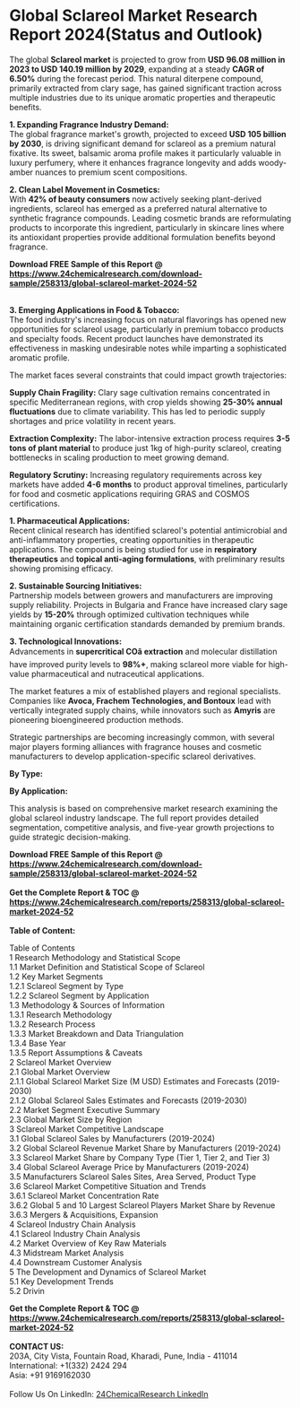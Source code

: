<h1>Global Sclareol Market Research Report 2024(Status and Outlook)</h1><p>The global <strong>Sclareol market</strong> is projected to grow from <strong>USD 96.08 million in 2023 to USD 140.19 million by 2029</strong>, expanding at a steady <strong>CAGR of 6.50%</strong> during the forecast period. This natural diterpene compound, primarily extracted from clary sage, has gained significant traction across multiple industries due to its unique aromatic properties and therapeutic benefits.</p><p><strong>1. Expanding Fragrance Industry Demand:</strong><br>
The global fragrance market's growth, projected to exceed <strong>USD 105 billion by 2030</strong>, is driving significant demand for sclareol as a premium natural fixative. Its sweet, balsamic aroma profile makes it particularly valuable in luxury perfumery, where it enhances fragrance longevity and adds woody-amber nuances to premium scent compositions.</p><p><strong>2. Clean Label Movement in Cosmetics:</strong><br>
With <strong>42% of beauty consumers</strong> now actively seeking plant-derived ingredients, sclareol has emerged as a preferred natural alternative to synthetic fragrance compounds. Leading cosmetic brands are reformulating products to incorporate this ingredient, particularly in skincare lines where its antioxidant properties provide additional formulation benefits beyond fragrance.</p><div><b>Download FREE Sample of this Report @ 
            <a href="https://www.24chemicalresearch.com/download-sample/258313/global-sclareol-market-2024-52">
            https://www.24chemicalresearch.com/download-sample/258313/global-sclareol-market-2024-52</a></b></div><br><p><strong>3. Emerging Applications in Food &amp; Tobacco:</strong><br>
The food industry's increasing focus on natural flavorings has opened new opportunities for sclareol usage, particularly in premium tobacco products and specialty foods. Recent product launches have demonstrated its effectiveness in masking undesirable notes while imparting a sophisticated aromatic profile.</p><p>The market faces several constraints that could impact growth trajectories:</p><p><strong>Supply Chain Fragility:</strong> Clary sage cultivation remains concentrated in specific Mediterranean regions, with crop yields showing <strong>25-30% annual fluctuations</strong> due to climate variability. This has led to periodic supply shortages and price volatility in recent years.</p><p><strong>Extraction Complexity:</strong> The labor-intensive extraction process requires <strong>3-5 tons of plant material</strong> to produce just 1kg of high-purity sclareol, creating bottlenecks in scaling production to meet growing demand.</p><p><strong>Regulatory Scrutiny:</strong> Increasing regulatory requirements across key markets have added <strong>4-6 months</strong> to product approval timelines, particularly for food and cosmetic applications requiring GRAS and COSMOS certifications.</p><p><strong>1. Pharmaceutical Applications:</strong><br>
Recent clinical research has identified sclareol's potential antimicrobial and anti-inflammatory properties, creating opportunities in therapeutic applications. The compound is being studied for use in <strong>respiratory therapeutics</strong> and <strong>topical anti-aging formulations</strong>, with preliminary results showing promising efficacy.</p><p><strong>2. Sustainable Sourcing Initiatives:</strong><br>
Partnership models between growers and manufacturers are improving supply reliability. Projects in Bulgaria and France have increased clary sage yields by <strong>15-20%</strong> through optimized cultivation techniques while maintaining organic certification standards demanded by premium brands.</p><p><strong>3. Technological Innovations:</strong><br>
Advancements in <strong>supercritical COâ extraction</strong> and molecular distillation have improved purity levels to <strong>98%+</strong>, making sclareol more viable for high-value pharmaceutical and nutraceutical applications.</p><p>The market features a mix of established players and regional specialists. Companies like <strong>Avoca, Frachem Technologies, and Bontoux</strong> lead with vertically integrated supply chains, while innovators such as <strong>Amyris</strong> are pioneering bioengineered production methods.</p><p>Strategic partnerships are becoming increasingly common, with several major players forming alliances with fragrance houses and cosmetic manufacturers to develop application-specific sclareol derivatives.</p><p><strong>By Type:</strong></p><p><strong>By Application:</strong></p><p>This analysis is based on comprehensive market research examining the global sclareol industry landscape. The full report provides detailed segmentation, competitive analysis, and five-year growth projections to guide strategic decision-making.</p><div><b>Download FREE Sample of this Report @ 
            <a href="https://www.24chemicalresearch.com/download-sample/258313/global-sclareol-market-2024-52">
            https://www.24chemicalresearch.com/download-sample/258313/global-sclareol-market-2024-52</a></b></div><br><div><b>Get the Complete Report & TOC @ 
            <a href="https://www.24chemicalresearch.com/reports/258313/global-sclareol-market-2024-52">
            https://www.24chemicalresearch.com/reports/258313/global-sclareol-market-2024-52</a></b></div><br>
            <b>Table of Content:</b><p>Table of Contents<br />
1 Research Methodology and Statistical Scope<br />
1.1 Market Definition and Statistical Scope of Sclareol<br />
1.2 Key Market Segments<br />
1.2.1 Sclareol Segment by Type<br />
1.2.2 Sclareol Segment by Application<br />
1.3 Methodology & Sources of Information<br />
1.3.1 Research Methodology<br />
1.3.2 Research Process<br />
1.3.3 Market Breakdown and Data Triangulation<br />
1.3.4 Base Year<br />
1.3.5 Report Assumptions & Caveats<br />
2 Sclareol Market Overview<br />
2.1 Global Market Overview<br />
2.1.1 Global Sclareol Market Size (M USD) Estimates and Forecasts (2019-2030)<br />
2.1.2 Global Sclareol Sales Estimates and Forecasts (2019-2030)<br />
2.2 Market Segment Executive Summary<br />
2.3 Global Market Size by Region<br />
3 Sclareol Market Competitive Landscape<br />
3.1 Global Sclareol Sales by Manufacturers (2019-2024)<br />
3.2 Global Sclareol Revenue Market Share by Manufacturers (2019-2024)<br />
3.3 Sclareol Market Share by Company Type (Tier 1, Tier 2, and Tier 3)<br />
3.4 Global Sclareol Average Price by Manufacturers (2019-2024)<br />
3.5 Manufacturers Sclareol Sales Sites, Area Served, Product Type<br />
3.6 Sclareol Market Competitive Situation and Trends<br />
3.6.1 Sclareol Market Concentration Rate<br />
3.6.2 Global 5 and 10 Largest Sclareol Players Market Share by Revenue<br />
3.6.3 Mergers & Acquisitions, Expansion<br />
4 Sclareol Industry Chain Analysis<br />
4.1 Sclareol Industry Chain Analysis<br />
4.2 Market Overview of Key Raw Materials<br />
4.3 Midstream Market Analysis<br />
4.4 Downstream Customer Analysis<br />
5 The Development and Dynamics of Sclareol Market <br />
5.1 Key Development Trends<br />
5.2 Drivin</p><div><b>Get the Complete Report & TOC @ 
            <a href="https://www.24chemicalresearch.com/reports/258313/global-sclareol-market-2024-52">
            https://www.24chemicalresearch.com/reports/258313/global-sclareol-market-2024-52</a></b></div><br><b>CONTACT US:</b><br>
            203A, City Vista, Fountain Road, Kharadi, Pune, India - 411014<br>
            International: +1(332) 2424 294<br>
            Asia: +91 9169162030 <br><br>
            Follow Us On LinkedIn: <a href="https://www.linkedin.com/company/24chemicalresearch/">24ChemicalResearch LinkedIn</a>